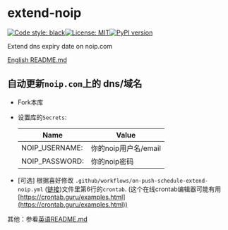 # extend-noip
[![Code style: black](https://img.shields.io/badge/code%20style-black-000000.svg)](https://github.com/psf/black)[![License: MIT](https://img.shields.io/badge/License-MIT-yellow.svg)](https://opensource.org/licenses/MIT)[![PyPI version](https://badge.fury.io/py/extend-noip.svg)](https://badge.fury.io/py/extend-noip)

Extend dns expiry date on noip.com

[English README.md](https://github.com/ffreemt/extend-noip/blob/master/README.md)

## 自动更新`noip.com`上的 dns/域名

*   Fork本库
*   设置库的`Secrets`:

	|Name | Value |
	|--    | --    |
	|NOIP_USERNAME:| 你的noip用户名/email|
	|NOIP_PASSWORD:| 你的noip密码 |


*   [可选] 根据喜好修改 `.github/workflows/on-push-schedule-extend-noip.yml` ([链接](https://github.com/ffreemt/extend-noip/blob/master/.github/on-push-workflows/schedule-extend-noip.yml))文件里第6行的`crontab`. (这个在线crontab编辑器可能有用[https://crontab.guru/examples.html](https://crontab.guru/examples.html))

其他：参看[英语README.md](https://github.com/ffreemt/extend-noip/blob/master/README.md)